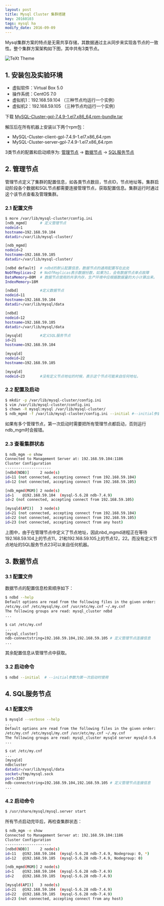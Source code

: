 ```yaml
---
layout: post
title: Mysql Cluster 集群搭建
key: 20160103
tags: mysql ha
modify_date: 2016-09-09
---
```


Mysql集群方案的特点是无需共享存储，其数据通过主从同步来实现各节点的一致性。整个集群方案架构如下图，其中共有3类节点。

![TeXt Theme](http://o7gg8x7fi.bkt.clouddn.com/mysql-cluster-architecture.jpg)

<!--more-->

## 1. 安装包及实验环境

- 虚拟软件：Virtual Box 5.0
- 操作系统：CentOS 7.0
- 虚拟机1：192.168.59.104 （三种节点均运行一个实例）
- 虚拟机2：192.168.59.105 （三种节点均运行一个实例）

下载 [MySQL-Cluster-gpl-7.4.9-1.el7.x86_64.rpm-bundle.tar](https://www.mysql.com/downloads/)

解压后在所有机器上安装以下两个rpm包：
- MySQL-Cluster-client-gpl-7.4.9-1.el7.x86_64.rpm
- MySQL-Cluster-server-gpl-7.4.9-1.el7.x86_64.rpm

3类节点的配置和启动顺序为: [管理节点](#管理节点) -> [数据节点](#数据节点) -> [SQL服务节点](#SQL服务节点)


## 2. 管理节点<span id="管理节点"></span>
管理节点定义了集群的配置信息，如各类节点数目，节点ID，节点地址等。集群启动阶段各个数据和SQL节点都需要连接管理节点，获取配置信息。集群运行时通过这个该节点查看及管理集群。

### 2.1 配置文件

``` bash
$ more /var/lib/mysql-cluster/config.ini
[ndb_mgmd]		# 定义管理节点
nodeid=1
hostname=192.168.59.104
datadir=/var/lib/mysql-cluster/

[ndb_mgmd]
nodeid=2
hostname=192.168.59.105
datadir=/var/lib/mysql-cluster/

[ndbd default]	# ndbd的默认配置信息，数据节点的通用配置写在此处
NoOfReplicas=2	# NoOfReplicas表示数据份数，如果为1，会有数据节点单点故障
DataMemory=80M	# 数据节点使用的共享内存，生产环境中应根据数据量的大小计算出来。
IndexMemory=18M

[ndbd]			#定义数据节点
nodeid=11
hostname=192.168.59.104
datadir=/var/lib/mysql/data

[ndbd]
nodeid=12
hostname=192.168.59.105
datadir=/var/lib/mysql/data

[mysqld]		#定义SQL服务节点
id=21
hostname=192.168.59.104

[mysqld]
nodeid=22
hostname=192.168.59.105

[mysqld]
nodeid=23		#没有定义节点地址的时候，表示这个节点可能来自任何地址。
```

### 2.2 配置及启动
``` bash
$ mkdir -p /var/lib/mysql-cluster/config.ini
$ vim /var/lib/mysql-cluster/config.ini
$ chown -R mysql:mysql /var/lib/mysql-cluster/
$ ndb_mgmd -f /var/lib/mysql-cluster/config.ini --initial #--initial参数为第一次启动时使用
```
如果有多个管理节点，第一次启动时需要把所有管理节点都启动，否则运行ndb_mgm时会报错。

### 2.3 查看集群状态
``` bash
$ ndb_mgm -e show
Connected to Management Server at: 192.168.59.104:1186
Cluster Configuration
---------------------
[ndbd(NDB)]     2 node(s)
id=11 (not connected, accepting connect from 192.168.59.104)
id=12 (not connected, accepting connect from 192.168.59.105)

[ndb_mgmd(MGM)] 2 node(s)
id=1    @192.168.59.104  (mysql-5.6.28 ndb-7.4.9)
id=2 (not connected, accepting connect from 192.168.59.105)

[mysqld(API)]   3 node(s)
id=21 (not connected, accepting connect from 192.168.59.104)
id=22 (not connected, accepting connect from 192.168.59.105)
id=23 (not connected, accepting connect from any host)
```
上图中，由于在管理节点中定义了节点地址，因此nbd_mgmd进程正在等待192.168.59.104上的节点11，21和192.168.59.105上的节点12，22。而没有定义节点地址的SQL服务节点23可以来自任何机器。

## 3. 数据节点<span id="数据节点"></span>
### 3.1 配置文件
数据节点的配置信息检索顺序如下：
``` bash
$ ndbd --help
Default options are read from the following files in the given order:
/etc/my.cnf /etc/mysql/my.cnf /usr/etc/my.cnf ~/.my.cnf
The following groups are read: mysql_cluster ndbd
...
```

``` bash
$ cat /etc/my.cnf
...
[mysql_cluster]
ndb-connectstring=192.168.59.104,192.168.59.105	# 定义管理节点连接信息
...
```
其余配置信息从管理节点中获取。

### 3.2 启动命令
``` bash
$ ndbd --initial  # --initial参数为第一次启动时使用
```

## 4. SQL服务节点<span id="服务节点"></span>
### 4.1 配置文件
``` bash
$ mysqld --verbose --help
...
Default options are read from the following files in the given order:
/etc/my.cnf /etc/mysql/my.cnf /usr/etc/my.cnf ~/.my.cnf
The following groups are read: mysql_cluster mysqld server mysqld-5.6
...
```
``` bash
$ cat /etc/my.cnf
...
[mysqld]
ndbcluster
datadir=/var/lib/mysql/data
socket=/tmp/mysql.sock
port=3307
ndb-connectstring=192.168.59.104,192.168.59.105 # 定义管理节点连接信息
...
```
### 4.2 启动命令
``` bash
$ /usr/share/mysql/mysql.server start
```

所有节点启动完毕后，再检查集群状态：
``` bash
$ ndb_mgm -e show
Connected to Management Server at: 192.168.59.104:1186
Cluster Configuration
---------------------
[ndbd(NDB)]     2 node(s)
id=11   @192.168.59.104  (mysql-5.6.28 ndb-7.4.9, Nodegroup: 0, *)
id=12   @192.168.59.105  (mysql-5.6.28 ndb-7.4.9, Nodegroup: 0)

[ndb_mgmd(MGM)] 2 node(s)
id=1    @192.168.59.104  (mysql-5.6.28 ndb-7.4.9)
id=2    @192.168.59.105  (mysql-5.6.28 ndb-7.4.9)

[mysqld(API)]   3 node(s)
id=21   @192.168.59.104  (mysql-5.6.28 ndb-7.4.9)
id=22   @192.168.59.105  (mysql-5.6.28 ndb-7.4.9)
id=23 (not connected, accepting connect from any host)
```

